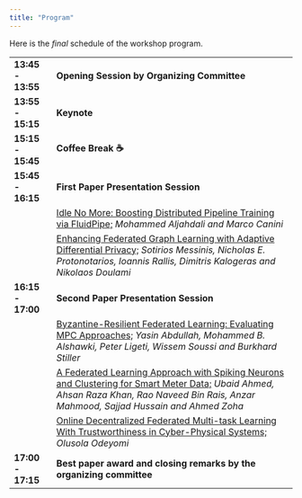 ```yaml
---
title: "Program"
---
```


Here is the <i>final</i> schedule of the workshop program.


<table>
    <col width="15%" />
    <col width="85%" />
    <tr>
        <td><b>13:45 - 13:55</b></td>
        <td><b>Opening Session by Organizing Committee</b></td>
    </tr>
    <tr>
        <td><b>13:55 - 15:15</b></td>
        <td><b>Keynote</b></td>
    </tr>
    <tr>
        <td><b>15:15 - 15:45</b></td>
        <td><b>Coffee Break ☕</b></td>
    </tr>
    <tr>
        <td><b>15:45 - 16:15</b></td>
        <td><b>First Paper Presentation Session</td>
    </tr>
    <tr>
        <td></td>
        <td><u>Idle No More: Boosting Distributed Pipeline Training via FluidPipe;</u> <i>Mohammed Aljahdali and Marco Canini</i></td>
    </tr>
    <tr>
        <td></td>
        <td><u>Enhancing Federated Graph Learning with Adaptive Differential Privacy;</u> <i>Sotiriοs Messinis, Nicholas Ε. Protonotarios, Ioannis Rallis, Dimitris Kalogeras and Nikolaos Doulami</i></td> 
    </tr>       
    <tr>
        <td><b>16:15 - 17:00</b></td>
        <td><b>Second Paper Presentation Session</b></td>
    </tr>
    <tr>
        <td></td>
        <td><u>Byzantine-Resilient Federated Learning: Evaluating MPC Approaches;</u> <i>Yasin Abdullah, Mohammed B. Alshawki, Peter Ligeti, Wissem Soussi and Burkhard Stiller</i></td>
    </tr>
    <tr>
        <td></td>
        <td><u>A Federated Learning Approach with Spiking Neurons and Clustering for Smart Meter Data;</u> <i>Ubaid Ahmed, Ahsan Raza Khan, Rao Naveed Bin Rais, Anzar Mahmood, Sajjad Hussain and Ahmed Zoha</i></td>
    </tr>
        <tr>
        <td></td>
        <td><u>Online Decentralized Federated Multi-task Learning With Trustworthiness in Cyber-Physical Systems;</u> <i>Olusola Odeyomi</i></td>
    </tr>
    <tr>
        <td><b>17:00 - 17:15</b></td>
        <td><b>Best paper award and closing remarks by the organizing committee</b></td>
    </tr>
 </table>
